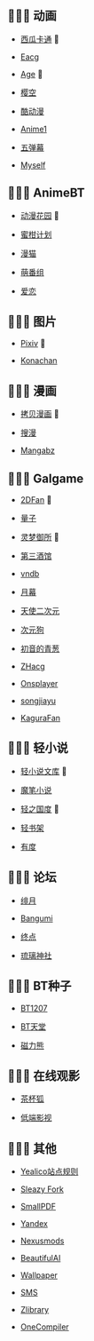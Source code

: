 ## 💨💨💨 动画

- [西瓜卡通](https://www.xgcartoon.com/) 📌

- [Eacg](https://eacg.net/)

- [Age](https://www.agemys.com/) 📌

- [樱空](https://www.maigo.cc/)

- [酷动漫](http://kudm.vip/)

- [Anime1](https://anime1.me/)

- [五弹幕](https://www.5dm.app/)

- [Myself](https://myself-bbs.com/portal.php)

## 💨💨💨 AnimeBT

- [动漫花园](https://share.dmhy.org/) 📌

- [蜜柑计划](https://mikanani.me/)

- [漫猫](http://comicat.org/)

- [萌番组](https://bangumi.moe/)

- [爱恋](https://kisssub.org/)

## 💨💨💨 图片

- [Pixiv](https://www.pixiv.net/) 📌

- [Konachan](https://konachan.net/)

## 💨💨💨 漫画

- [拷贝漫画](https://www.copymanga.site/) 📌

- [搜漫](https://www.soman.com/)

- [Mangabz](http://www.mangabz.com/)

## 💨💨💨 Galgame

- [2DFan](https://2dfan.org/) 📌
  
- [量子](https://lzacg.one/)

- [灵梦御所](https://blog.reimu.net/) 📌
  
- [第三酒馆](https://galgame.noto.so/) 

- [vndb](https://vndb.org/)

- [月幕](https://www.ymgal.games/index)

- [天使二次元](https://www.tianshi2.cc/)

- [次元狗](https://www.acgndog.com/)

- [初音的青葱](https://www.fufugal.com/home)

- [ZHacg](https://pan.zhacg.com/Onedrive/game)

- [Onsplayer](http://onsplayer.cn/) 

- [songjiayu](https://setu.fun/) 

- [KaguraFan](https://kagurafan.com/)

## 💨💨💨 轻小说

- [轻小说文库](https://www.wenku8.net/index.php) 📌

- [魔笔小说](https://www.mobinovels.com/)

- [轻之国度](https://www.lightnovel.us/) 📌

- [轻书架](https://www.lightnovel.app/home)

- [有度](https://www.yodu.org/)

## 💨💨💨 论坛

- [绯月](https://bbs.kfpromax.com/index.php)

- [Bangumi](https://bangumi.tv/)

- [终点](https://bbs.zdfx.net/)

- [琉璃神社](https://www.hacg.me/)

## 💨💨💨 BT种子

- [BT1207](https://bt1207zx.top/)

- [BT天堂](https://www.bt-tt.com/)

- [磁力熊](https://www.cilixiong.com/) 

## 💨💨💨 在线观影

- [茶杯狐](https://cupfox.app/)

- [低端影视](https://ddrk.me/)

## 💨💨💨 其他

- [Yealico站点规则](https://wc3818290.home.blog/)

- [Sleazy Fork](https://sleazyfork.org/zh-CN)

- [SmallPDF](https://smallpdf.com/cn)

- [Yandex](https://yandex.com/)

- [Nexusmods](https://www.nexusmods.com/games)

- [BeautifulAI](https://www.beautiful.ai/)

- [Wallpaper](https://wallpaperscraft.com/catalog/anime)

- [SMS](https://sms-activate.org/getNumber)

- [Zlibrary](https://zh.zlibrary-global.se/)

- [OneCompiler](https://onecompiler.com/)
